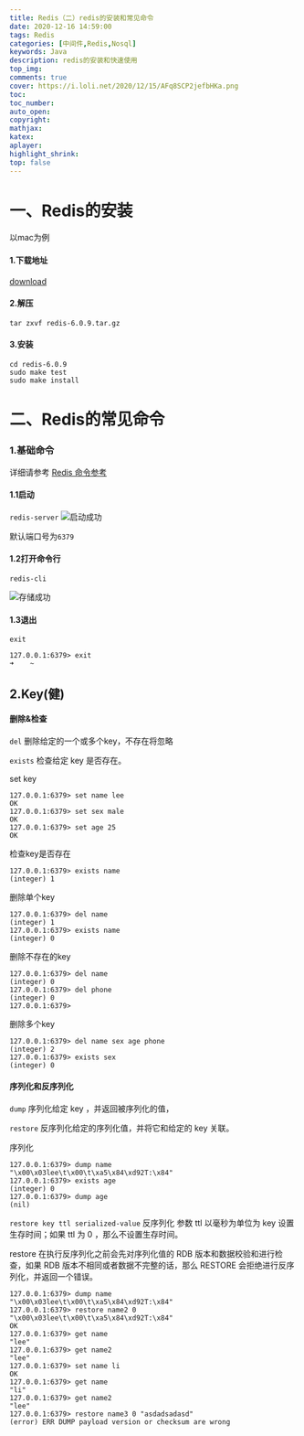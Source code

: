 ```yaml
---
title: Redis（二）redis的安装和常见命令
date: 2020-12-16 14:59:00
tags: Redis
categories: [中间件,Redis,Nosql]
keywords: Java
description: redis的安装和快速使用
top_img:
comments: true
cover: https://i.loli.net/2020/12/15/AFq8SCP2jefbHKa.png
toc:
toc_number:
auto_open:
copyright:
mathjax:
katex:
aplayer:
highlight_shrink:
top: false
---
```



# 一、Redis的安装
以mac为例
#### 1.下载地址
[download](https://redis.io/download)
#### 2.解压
    tar zxvf redis-6.0.9.tar.gz
#### 3.安装
    cd redis-6.0.9
    sudo make test
    sudo make install


# 二、Redis的常见命令

### 1.基础命令

详细请参考 [Redis 命令参考](http://doc.redisfans.com/)

#### 1.1启动

`redis-server`
![启动成功](https://i.loli.net/2020/12/16/fDS9EQcPOavzWsV.png)

默认端口号为`6379`
#### 1.2打开命令行
`redis-cli`

![存储成功](https://i.loli.net/2020/12/16/lbTjQZgDF5iVsHX.png)


#### 1.3退出

`exit`

    127.0.0.1:6379> exit
    ➜    ~

## 2.Key(健)


#### 删除&检查
`del`
删除给定的一个或多个key，不存在将忽略

`exists`
检查给定 key 是否存在。

set key

    127.0.0.1:6379> set name lee
    OK
    127.0.0.1:6379> set sex male
    OK
    127.0.0.1:6379> set age 25
    OK
检查key是否存在

    127.0.0.1:6379> exists name
    (integer) 1
删除单个key

    127.0.0.1:6379> del name
    (integer) 1
    127.0.0.1:6379> exists name
    (integer) 0
删除不存在的key

    127.0.0.1:6379> del name
    (integer) 0
    127.0.0.1:6379> del phone
    (integer) 0
    127.0.0.1:6379>
删除多个key

    127.0.0.1:6379> del name sex age phone
    (integer) 2
    127.0.0.1:6379> exists sex
    (integer) 0

#### 序列化和反序列化

`dump`
序列化给定 key ，并返回被序列化的值，

`restore`
反序列化给定的序列化值，并将它和给定的 key 关联。

序列化

    127.0.0.1:6379> dump name
    "\x00\x03lee\t\x00\t\xa5\x84\xd92T:\x84"
    127.0.0.1:6379> exists age
    (integer) 0
    127.0.0.1:6379> dump age
    (nil)

`restore key ttl serialized-value`
反序列化
参数 ttl 以毫秒为单位为 key 设置生存时间；如果 ttl 为 0 ，那么不设置生存时间。

restore 在执行反序列化之前会先对序列化值的 RDB 版本和数据校验和进行检查，如果 RDB 版本不相同或者数据不完整的话，那么 RESTORE 会拒绝进行反序列化，并返回一个错误。

    127.0.0.1:6379> dump name
    "\x00\x03lee\t\x00\t\xa5\x84\xd92T:\x84"
    127.0.0.1:6379> restore name2 0 "\x00\x03lee\t\x00\t\xa5\x84\xd92T:\x84"
    OK
    127.0.0.1:6379> get name
    "lee"
    127.0.0.1:6379> get name2
    "lee"
    127.0.0.1:6379> set name li
    OK
    127.0.0.1:6379> get name
    "li"
    127.0.0.1:6379> get name2
    "lee"
    127.0.0.1:6379> restore name3 0 "asdadsadasd"
    (error) ERR DUMP payload version or checksum are wrong









